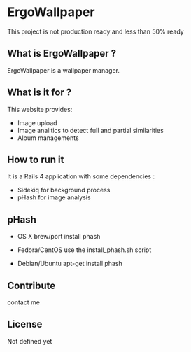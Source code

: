 # ErgoWallpaper

This project is not production ready and less than 50% ready

## What is ErgoWallpaper ?

ErgoWallpaper is a wallpaper manager.  

## What is it for ?

This website provides:
- Image upload
- Image analitics to detect full and partial similarities
- Album managements

## How to run it

It is a Rails 4 application with some dependencies :  
- Sidekiq for background process
- pHash for image analysis


## pHash

- OS X
 brew/port install phash

- Fedora/CentOS
 use the install_phash.sh script

- Debian/Ubuntu
 apt-get install phash

## Contribute

contact me

## License
Not defined yet